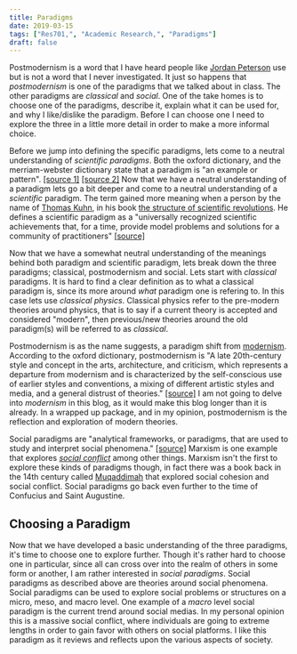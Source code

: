 ```yaml
---
title: Paradigms
date: 2019-03-15
tags: ["Res701,", "Academic Research,", "Paradigms"]
draft: false
---
```


Postmodernism is a word that I have heard people like [Jordan Peterson](https://en.wikipedia.org/wiki/Jordan_Peterson#Postmodernism_and_identity_politics) use but is not a word that I never investigated. It just so happens that *postmodernism* is one of the paradigms that we talked about in class. The other paradigms are *classical* and *social*. One of the take homes is to choose one of the paradigms, describe it, explain what it can be used for, and why I like/dislike the paradigm. Before I can choose one I need to explore the three in a little more detail in order to make a more informal choice. 

Before we jump into defining the specific paradigms, lets come to a neutral understanding of *scientific paradigms*. Both the oxford dictionary, and the merriam-webster dictionary state that a paradigm is "an example or pattern". [[source 1]](https://en.oxforddictionaries.com/definition/paradigm) [[source 2]](https://www.merriam-webster.com/dictionary/paradigm) Now that we have a neutral understanding of a paradigm lets go a bit deeper and come to a neutral understanding of a *scientific* paradigm. The term gained more meaning when a person by the name of [Thomas Kuhn](https://en.wikipedia.org/wiki/Thomas_Kuhn), in his book [the structure of scientific revolutions](https://en.wikipedia.org/wiki/The_Structure_of_Scientific_Revolutions). He defines a scientific paradigm as a "universally recognized scientific achievements that, for a time, provide model problems and solutions for a community of practitioners" [[source]](https://en.wikipedia.org/wiki/Paradigm#cite_note-9)

Now that we have a somewhat neutral understanding of the meanings behind both paradigm and scientific paradigm, lets break down the three paradigms; classical, postmodernism and social.
Lets start with *classical* paradigms. It is hard to find a clear definition as to what a classical paradigm is, since its more around *what* paradigm one is refering to. In this case lets use *classical physics*. Classical physics refer to the pre-modern theories around physics, that is to say if a current theory is accepted and considered "modern", then previous/new theories around the old paradigm(s) will be referred to as *classical*. 

Postmodernism is as the name suggests, a paradigm shift from [modernism](https://en.wikipedia.org/wiki/Modernism). According to the oxford dictionary, postmodernism is "A late 20th-century style and concept in the arts, architecture, and criticism, which represents a departure from modernism and is characterized by the self-conscious use of earlier styles and conventions, a mixing of different artistic styles and media, and a general distrust of theories." [[source]](https://en.oxforddictionaries.com/definition/postmodernism) I am not going to delve into *modernism* in this blog, as it would make this blog longer than it is already. In a wrapped up package, and in my opinion, postmodernism is the reflection and exploration of modern theories. 

Social paradigms are "analytical frameworks, or paradigms, that are used to study and interpret social phenomena." [[source]](https://en.wikipedia.org/wiki/Social_theory#cite_note-auto-1) Marxism is one example that explores [*social conflict*](https://en.wikipedia.org/wiki/Social_conflict) among other things. Marxism isn't the first to explore these kinds of paradigms though, in fact there was a book back in the 14th century called [Muqaddimah](https://en.wikipedia.org/wiki/Muqaddimah) that explored social cohesion and social conflict. Social paradigms go back even further to the time of Confucius and Saint Augustine.

## Choosing a Paradigm

Now that we have developed a basic understanding of the three paradigms, it's time to choose one to explore further. Though it's rather hard to choose one in particular, since all can cross over into the realm of others in some form or another, I am rather interested in *social paradigms*. Social paradigms as described above are theories around social phenomena. Social paradigms can be used to explore social problems or structures on a micro, meso, and macro level. One example of a *macro* level social paradigm is the current trend around social medias. In my personal opinion this is a massive social conflict, where individuals are going to extreme lengths in order to gain favor with others on social platforms. I like this paradigm as it reviews and reflects upon the various aspects of society.